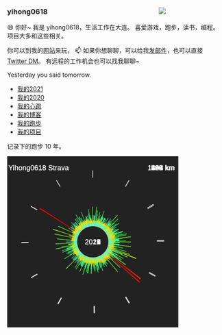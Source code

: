 
### yihong0618 <a href="https://github.com/yihong0618/iBeats"><img align="right" width="150px" src="https://raw.githubusercontent.com/yihong0618/iBeats/main/files/heart.svg"/></a>

😄 你好~ 我是 yihong0618，生活工作在大连。
喜爱游戏，跑步，读书，编程。
项目大多和这些相关。

你可以到我的[网站](https://yihong.run/)来玩， 📫 如果你想聊聊，可以给我[发邮件](zouzou0208@gmail.com)，也可以直接 [Twitter DM](https://twitter.com/yihong06181)。
有远程的工作机会也可以找我聊聊~

Yesterday you said tomorrow. 

- [我的2021](https://github.com/yihong0618/2021) 
- [我的2020](https://github.com/yihong0618/2020)
- [我的心跳](https://github.com/yihong0618/iBeats)
- [我的博客](https://github.com/yihong0618/gitblog)
- [我的跑步](https://github.com/yihong0618/running_page)
- [我的项目](https://github.com/yihong0618/github-readme-stats)

记录下的跑步 10 年。

<a href="https://github.com/yihong0618/GitHubPosters"><img width="400px" src="https://raw.githubusercontent.com/yihong0618/GitHubPoster/main/examples/strava_circular.svg"/></a>
